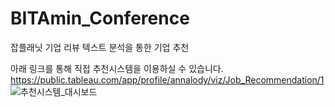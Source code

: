 # BITAmin_Conference
잡플래닛 기업 리뷰 텍스트 분석을 통한 기업 추천

아래 링크를 통해 직접 추천시스템을 이용하실 수 있습니다. <br>
https://public.tableau.com/app/profile/annalody/viz/Job_Recommendation/1
<br>
![추천시스템_대시보드](https://user-images.githubusercontent.com/45250049/127807830-57b9375f-0933-4b5d-92b6-7dffac436ed8.png)
